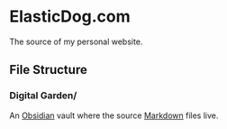 # ElasticDog.com

The source of my personal website.

## File Structure

### Digital Garden/

An [Obsidian](https://obsidian.md/) vault where the source
[Markdown](https://en.wikipedia.org/wiki/Markdown) files live.
